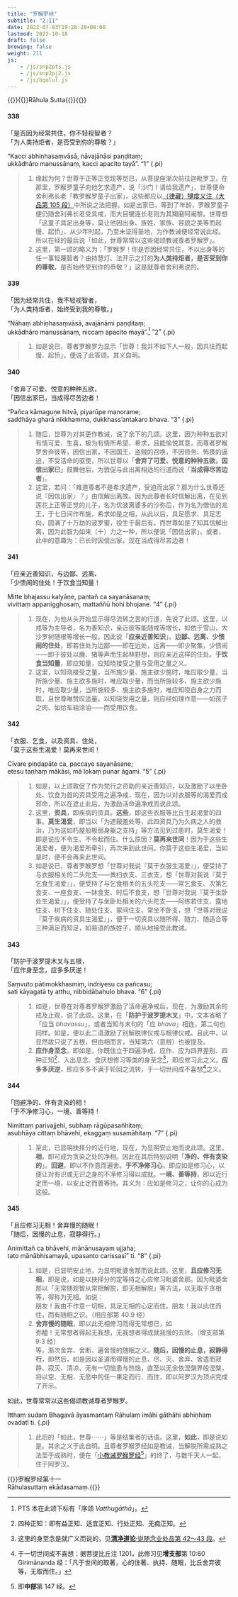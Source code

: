 ```yaml
---
title: "罗睺罗经"
subtitle: "2:11"
date: 2022-07-03T19:28:28+08:00
lastmod: 2022-10-18
draft: false
brewing: false
weight: 211
js:
    - /js/snp2pts.js
    - /js/snp2pj2.js
    - /js/bqolul.js
---
```



{{<subtitle>}}{{<suttalink src="snp2.11">}}Rāhula Sutta{{</suttalink>}}{{</subtitle>}}

#### 338

「是否因为经常共住，你不轻视智者？  
「为人类持炬者，是否受到你的尊敬？」

“Kacci abhiṇhasaṃvāsā, nāvajānāsi paṇḍitaṃ;  
ukkādhāro manussānaṃ, kacci apacito tayā”. <q>1</q>
{.pi}

> 1. 缘起为何？世尊于正等正觉现等觉已，从菩提座渐次前往迦毗罗卫，在那里，罗睺罗童子向他乞求遗产，说「沙门！请给我遗产」，世尊便命舍利弗长老「教罗睺罗童子出家」，这些都应以[（律藏）犍度义注（大品第 105 段）](/atthakatha/samantapasadika/301/#105)中所说之法把握。如是出家已，等到了年龄，罗睺罗童子便仍随舍利弗长老受具戒，而大目犍连长老则为其羯磨阿阇黎。世尊想「这童子具足出身等，莫让他因出身、族姓、家族、容貌之美等而起慢、起㤭」，从少年时起，乃至未证得圣地，为作教诫便经常说此经。所以在经的最后说「如此，世尊常常以这些偈颂教诫尊者罗睺罗」。
> 1. 这里，第一颂的略义为：「罗睺罗！你是否因经常共住，不以出身等的任一事轻蔑智者？由持慧灯、法开示之灯的**为人类持炬者，是否受到你的尊敬**，是否始终受到你的恭敬？」这是就尊者舍利弗说的。

#### 339

「因为经常共住，我不轻视智者，  
「为人类持炬者，始终受到我的尊敬。」

“Nāhaṃ abhiṇhasaṃvāsā, avajānāmi paṇḍitaṃ;  
ukkādhāro manussānaṃ, niccaṃ apacito mayā”.[^339-1] <q>2</q>
{.pi}

> 1. 如是说已，尊者罗睺罗为显示「世尊！我并不如下人一般，因共住而起慢、起㤭」，便说了此答颂。其义自明。

[^339-1]: PTS 本在此颂下标有「序颂 *Vatthugāthā*」。

#### 340

「舍弃了可爱、悦意的种种五欲，  
「因信出家已，当成得尽苦边者！

“Pañca kāmaguṇe hitvā, piyarūpe manorame;  
saddhāya gharā nikkhamma, dukkhass’antakaro bhava. <q>3</q>
{.pi}

> 1. 随后，世尊为对其更作教诫，说了余下的几颂。这里，因为种种五欲对有情可爱、生喜，极为有情所希望、希求，且能愉悦其意，而尊者罗睺罗舍弃彼等，因信出家，不因国王、盗贼的召唤，不因债务、怖畏的逼迫，不受活命的驱使，所以世尊以「**舍弃了可爱、悦意的种种五欲，因信出家已**」鼓舞他后，为敦促与此出离相适的行道而说「**当成得尽苦边者**」。
> 1. 这里，若问：「难道尊者不是希求遗产，受迫而出家？那为什么世尊还说『因信出家』？」由信解出离故。因为此尊者长时信解出离，在见到莲花上正等正觉的儿子，名为优波离婆多的沙弥后，作为名为僧佉的龙王，于七日间作布施，希求如是之相，从此以后，具足愿求、具足志向，圆满了十万劫的波罗蜜，投生于最后有。而世尊如是了知其信解出离，因为此智为如来（十）力之一种，所以便说「因信出家」。或者，此中的意趣为：已长时因信出家，现在当成得尽苦边者！

#### 341

「应亲近善知识，与边鄙、远离、  
「少愦闹的住处！于饮食当知量！

Mitte bhajassu kalyāṇe, pantañ ca sayanāsanaṃ;  
vivittaṃ appanigghosaṃ, mattaññū hohi bhojane. <q>4</q>
{.pi}

> 1. 现在，为他从头开始显示得尽流转之苦的行道，先说了此颂。这里，以戒等为主导者，名为善知识，亲近彼等能随戒等增长，如依于雪山，大沙罗树随根等增长一般。因此说「**应亲近善知识**」。**边鄙、远离、少愦闹的住处**，即若住处为边鄙——即在远处，远离——即少聚集，少愦闹——即于彼处以鹿、猪等声而生起林野想，则应亲近这样的住处。**于饮食当知量**，即应知量，应知晓接受之量与受用之量之义。
> 1. 这里，以知晓接受之量，当所施少量、施主欲少施时，唯应取少量，当所施少量、施主欲多施时，唯应取少量，而当所施较多、施主欲少施时，唯应取少量，当所施较多、施主欲多施时，唯应知晓自身之力而取，且世尊唯赞叹适量。以知晓受用之量，则应经如理作意——如孩子之肉、如给车轴涂油——而受用饮食。

#### 342

「衣服、乞食，以及资具、住处，  
「莫于这些生渴爱！莫再来世间！

Cīvare piṇḍapāte ca, paccaye sayanāsane;  
etesu taṇhaṃ mākāsi, mā lokaṃ punar āgami. <q>5</q>
{.pi}

> 1. 如是，以上颂敦促了作为梵行之资助的亲近善知识，以及激励了以坐卧处、饮食为首的资具受用之遍净戒，现在，因为以对衣服等的渴爱而成邪命，所以在遮止此后，为激励活命遍净戒而说此颂。
> 1. 这里，**资具**，即疾病的资具。**这些**，即这些衣服等比丘生起渴爱的四事。**莫生渴爱**，即当以「为遮蔽羞处等，此四资具乃为久病之人的救治，乃为这如朽屋般极弱身躯之支持」等方法见到过患时，莫生渴爱！即是说应不令生、不令起而住。什么原因？**莫再来世间**！因为于这些生渴爱者，便为渴爱所牵引，再次来到此世间。你莫于这些生渴爱，当如是时，便不会再来此世间。
> 1. 如是说已，尊者罗睺罗想「世尊对我说『莫于衣服生渴爱』」，便受持了与衣服相关的二头陀支——粪扫衣支、三衣支，想「世尊对我说『莫于乞食生渴爱』」，便受持了与乞食相关的五头陀支——常乞食支、次第乞食支、一座食支、一钵食支、时后不食支，想「世尊对我说『莫于坐卧处生渴爱』」，便受持了与坐卧处相关的六头陀支——阿练若住支、露地住支、树下住支、随处住支、冢间住支、常坐不卧支，想「世尊对我说『莫于疾病的资具生渴爱』」，便于一切资具以随所得、随力、随适合等三种满足而知足，如易语的族姓子，顺从地接受此教诫。

#### 343

「防护于波罗提木叉与五根，  
「应作身至念，应多多厌逆！

Saṃvuto pātimokkhasmiṃ, indriyesu ca pañcasu;  
sati kāyagatā ty atthu, nibbidābahulo bhava. <q>6</q>
{.pi}

> 1. 如是，世尊在对尊者罗睺罗激励了活命遍净戒后，现在，为激励其余的戒及止观，说了此颂。这里，在「**防护于波罗提木叉**」中，文本省略了「应当 *bhavassu*」，或者当知与末句的「应 *bhava*」相连，第二句也同样。如是，便以此二语激励了别解脱律仪戒与根律仪戒。且此中，以显然故只说了五根，但由相而言，当知第六（意根）也被提及。
> 1. **应作身至念**，即如是，你既住立于四遍净戒，应作、应为四界差别、四种正知[^343-1]、入出息念、食厌想修习等类的身至念[^343-2]，即应修习此之义。**应多多厌逆**，即应多多不满于轮回之流转，于一切世间成不喜想[^343-3]之义。

[^343-1]: 四种正知：即有益正知、适宜正知、行处正知、无痴正知。
[^343-2]: 这里的身至念是就广义而说的，见[**清净道论**·说随念业处品第 42～43 段](/visuddhimagga/08/#42)。
[^343-3]: 于一切世间成不喜想：据菩提比丘注 1201，此修习见**增支部**第 10:60 Girimānanda 经：「凡于世间的取著，心的住著、执持、随眠，比丘舍弃彼等，无取而住。」

#### 344

「回避净的、伴有贪染的相！  
「于不净修习心，一境、善等持！

Nimittaṃ parivajjehi, subhaṃ rāgūpasañhitaṃ;  
asubhāya cittaṃ bhāvehi, ekaggaṃ susamāhitaṃ. <q>7</q>
{.pi}

> 1. 至此，已显明抉择分的近行地，现在，为显明安止地而说此颂。这里，**相**，即可成为贪染之处的净相。因此在其后特别说明「**净的、伴有贪染的**」。**回避**，即以不作意而遍舍。**于不净修习心**，即应如是修习心，以便让对有识或无识之身的不净修习得以成就。**一境、善等持**，即以近行定而一境，以安止定而善等持。其义为：应如是修习之，让你的心成为这般。

#### 345

「且应修习无相！舍弃慢的随眠！  
「随后，因慢的止息，寂静得行。」

Animittañ ca bhāvehi, mānānusayam ujjaha;  
tato mānābhisamayā, upasanto carissasī” ti. <q>8</q>
{.pi}

> 1. 如是，已显明安止地，为显明毗婆舍那而说此颂。这里，**且应修习无相**，即是说，如是以抉择分的定等持之心应修习毗婆舍那。因为毗婆舍那以「无常随观智从常相解脱，即无相解脱」等方法，以无取于贪相等，得称为无相。如说：<div>朋友！我由不作意一切相，具足无相的心定而住。朋友！我以此住而住，而有随相之识。（相应部第 40:9 经）</div>
> 1. **舍弃慢的随眠**，即以此无相修习而得无常想已，如<div>弥醯！无常想者得起无我想，无我想者得成就我慢的去除。（增支部第 9:3 经）</div>等，渐次舍弃、舍断、遍舍慢的随眠之义。**随后，因慢的止息，寂静得行**，即然后，如是因以圣道而得慢的止息、尽、灭、舍弃、舍遣而寂静、寂灭、清凉、无有一切恼患与热恼，直至以无余依涅槃界般涅槃，将以空、无相、无愿中的任一果定而行、而住，即以阿罗汉为顶点完成了开示。

如此，世尊常常以这些偈颂教诫尊者罗睺罗。

Itthaṃ sudaṃ Bhagavā āyasmantaṃ Rāhulaṃ imāhi gāthāhi abhiṇhaṃ ovadatī ti.
{.pi}

> 1. 此后的「如此，世尊⋯⋯」等是结集者的话语。这里，**如此**，即是说如是。其余之义于此自明。且尊者罗睺罗经如是教诫，当解脱所需成熟之法至于成熟时，便在「[小教诫罗睺罗经](/majjhima/147/)[^b-1]」的终了，与数千天人一起，住于阿罗汉。

[^b-1]: 即**中部**第 147 经。


{{<eof>}}罗睺罗经第十一<br>Rāhulasuttaṃ ekādasamaṃ.{{</eof>}}